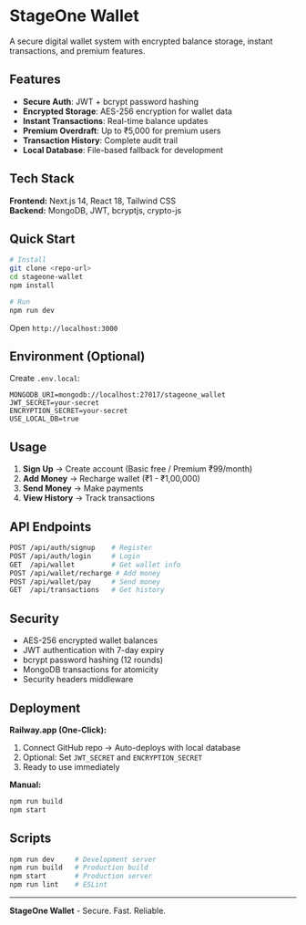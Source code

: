 # StageOne Wallet

A secure digital wallet system with encrypted balance storage, instant transactions, and premium features.

## Features

- **Secure Auth**: JWT + bcrypt password hashing
- **Encrypted Storage**: AES-256 encryption for wallet data
- **Instant Transactions**: Real-time balance updates
- **Premium Overdraft**: Up to ₹5,000 for premium users
- **Transaction History**: Complete audit trail
- **Local Database**: File-based fallback for development

## Tech Stack

**Frontend:** Next.js 14, React 18, Tailwind CSS  
**Backend:** MongoDB, JWT, bcryptjs, crypto-js

## Quick Start

```bash
# Install
git clone <repo-url>
cd stageone-wallet
npm install

# Run
npm run dev
```

Open `http://localhost:3000`

## Environment (Optional)

Create `.env.local`:
```env
MONGODB_URI=mongodb://localhost:27017/stageone_wallet
JWT_SECRET=your-secret
ENCRYPTION_SECRET=your-secret
USE_LOCAL_DB=true
```

## Usage

1. **Sign Up** → Create account (Basic free / Premium ₹99/month)
2. **Add Money** → Recharge wallet (₹1 - ₹1,00,000)
3. **Send Money** → Make payments
4. **View History** → Track transactions

## API Endpoints

```bash
POST /api/auth/signup    # Register
POST /api/auth/login     # Login
GET  /api/wallet         # Get wallet info
POST /api/wallet/recharge # Add money
POST /api/wallet/pay     # Send money
GET  /api/transactions   # Get history
```

## Security

- AES-256 encrypted wallet balances
- JWT authentication with 7-day expiry
- bcrypt password hashing (12 rounds)
- MongoDB transactions for atomicity
- Security headers middleware

## Deployment

**Railway.app (One-Click):**
1. Connect GitHub repo → Auto-deploys with local database
2. Optional: Set `JWT_SECRET` and `ENCRYPTION_SECRET` 
3. Ready to use immediately

**Manual:**
```bash
npm run build
npm start
```

## Scripts

```bash
npm run dev     # Development server
npm run build   # Production build
npm start       # Production server
npm run lint    # ESLint
```

---

**StageOne Wallet** - Secure. Fast. Reliable.